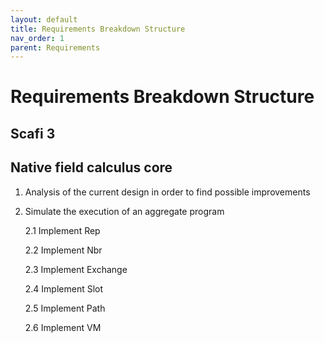 ```yaml
---
layout: default
title: Requirements Breakdown Structure
nav_order: 1
parent: Requirements
---
```


# Requirements Breakdown Structure

## Scafi 3


## Native field calculus core
1. Analysis of the current design in order to find possible improvements    

2. Simulate the execution of an aggregate program
    
    2.1 Implement Rep

    2.2 Implement Nbr

    2.3 Implement Exchange 

    2.4 Implement Slot

    2.5 Implement Path

    2.6 Implement VM


    